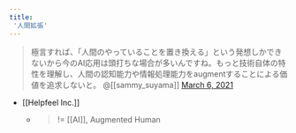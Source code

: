 ```yaml
---
title:
 '人間拡張'
---
```


>  極言すれば、「人間のやっていることを置き換える」という発想しかできないから今のAI応用は頭打ちな場合が多いんですね。もっと技術自体の特性を理解し、人間の認知能力や情報処理能力をaugmentすることによる価値を追求しないと。
>  	@[[sammy_suyama]] [March 6, 2021](https://twitter.com/sammy_suyama/status/1368149029079580680?ref_src=twsrc%5Etfw)
- [[Helpfeel Inc.]]
    - > != [[AI]], Augmented Human